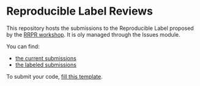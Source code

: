 # Reproducible Label Reviews

This repository hosts the submissions to the Reproducible Label proposed by the [RRPR workshop](https://rrpr2020.sciencesconf.org).
It is oly managed through the Issues module.

You can find:

- [the current submissions](https://github.com/RLPR/LabelReviews/issues?q=label%3A%22ICPR+2020%22)
- [the labeled submissions](https://github.com/RLPR/LabelReviews/issues?q=label%3A%22Successfully+reproduced%22)

To submit your code, [fill this template](https://github.com/RLPR/LabelReviews/issues/new?template=new-review-request.md).
